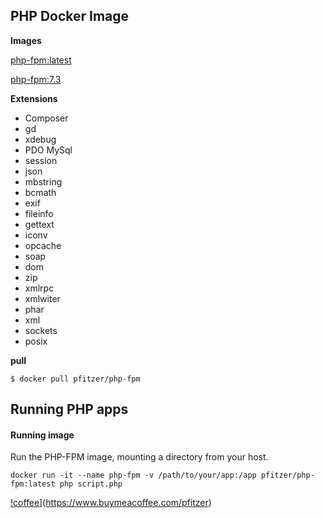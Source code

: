 PHP Docker Image
----------------
**Images**

[php-fpm:latest](https://github.com/pfitzer/docker-php-fpm/blob/master/Dockerfile)

[php-fpm:7.3](https://github.com/pfitzer/docker-php-fpm/blob/master/Dockerfile.73)

**Extensions**
* Composer
* gd
* xdebug
* PDO MySql
* session
* json
* mbstring 
* bcmath 
* exif 
* fileinfo 
* gettext 
* iconv 
* opcache 
* soap 
* dom 
* zip
* xmlrpc
* xmlwiter
* phar
* xml
* sockets
* posix

**pull**
````shell script
$ docker pull pfitzer/php-fpm
````

Running PHP apps
----------------
#### Running image
Run the PHP-FPM image, mounting a directory from your host.

````shell script
docker run -it --name php-fpm -v /path/to/your/app:/app pfitzer/php-fpm:latest php script.php
````

[!coffee](https://cdn.buymeacoffee.com/buttons/lato-orange.png)](https://www.buymeacoffee.com/pfitzer)
